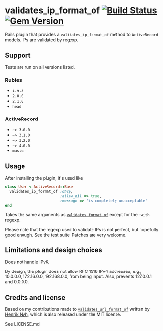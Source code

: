 # validates\_ip\_format\_of [![Build Status](https://travis-ci.org/RLovelett/validates_ip_format_of.png?branch=master)](https://travis-ci.org/RLovelett/validates_ip_format_of) [![Gem Version](https://badge.fury.io/rb/validates_ip_format_of.png)](http://badge.fury.io/rb/validates_ip_format_of)

Rails plugin that provides a `validates_ip_format_of` method to `ActiveRecord` models. IPs are validated by regexp.

## Support

Tests are run on all versions listed.

### Rubies

  * `1.9.3`
  * `2.0.0`
  * `2.1.0`
  * `head`

### ActiveRecord

  * `~> 3.0.0`
  * `~> 3.1.0`
  * `~> 3.2.0`
  * `~> 4.0.0`
  * `master`

## Usage

After installing the plugin, it's used like

```ruby
class User < ActiveRecord::Base
  validates_ip_format_of :dhcp,
                         :allow_nil => true,
                         :message => 'is completely unacceptable'
end
```

Takes the same arguments as
[`validates_format_of`](http://api.rubyonrails.org/classes/ActiveRecord/Validations/ClassMethods.html#M001052)
except for the `:with` regexp.

Please note that the regexp used to validate IPs is not perfect, but
hopefully good enough. See the test suite. Patches are very welcome.

## Limitations and design choices

Does not handle IPv6.

By design, the plugin does not allow RFC 1918 IPv4 addresses, e.g.,
10.0.0.0, 172.16.0.0, 192.168.0.0, from being input. Also, prevents
127.0.0.1 and 0.0.0.0.

## Credits and license

Based on my contributions made to
[`validates_url_format_of`](https://github.com/henrik/validates_url_format_of)
written by [Henrik Nyh](https://github.com/henrik), which is also
released under the MIT license.

See LICENSE.md
